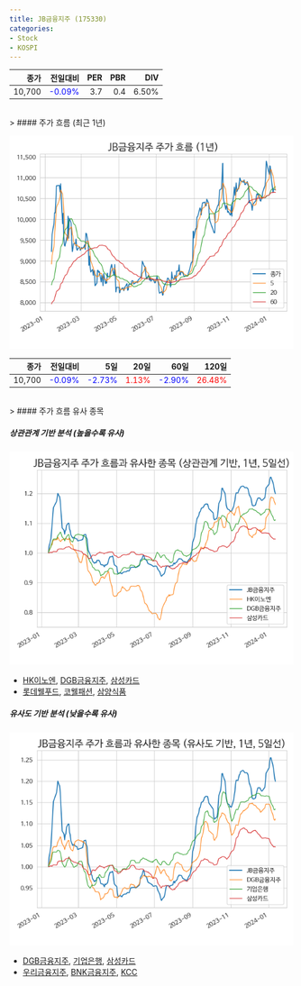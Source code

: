 ```yaml
---
title: JB금융지주 (175330)
categories:
- Stock
- KOSPI
---
```


|종가|전일대비|PER|PBR|DIV|
|---:|-------:|--:|--:|--:|
|10,700|<span style="color: blue">-0.09%</span>|3.7|0.4|6.50%|

<!-- more -->
<br>
> #### 주가 흐름 (최근 1년)

![175330](/assets/images/stock/175330.png)

|종가|전일대비|5일|20일|60일|120일|
|---:|-------:|--:|---:|---:|----:|
|10,700|<span style="color: blue">-0.09%</span>|<span style="color: blue">-2.73%</span>|<span style="color: red">1.13%</span>|<span style="color: blue">-2.90%</span>|<span style="color: red">26.48%</span>|

<br>
> #### 주가 흐름 유사 종목

##### 상관관계 기반 분석 (높을수록 유사)
![175330](/assets/images/stock/175330_corr.png)
- [HK이노엔](/195940/), [DGB금융지주](/139130/), [삼성카드](/029780/)
- [롯데웰푸드](/280360/), [코웰패션](/033290/), [삼양식품](/003230/)

##### 유사도 기반 분석 (낮을수록 유사)	
![175330](/assets/images/stock/175330_sim.png)
- [DGB금융지주](/139130/), [기업은행](/024110/), [삼성카드](/029780/)
- [우리금융지주](/316140/), [BNK금융지주](/138930/), [KCC](/002380/)